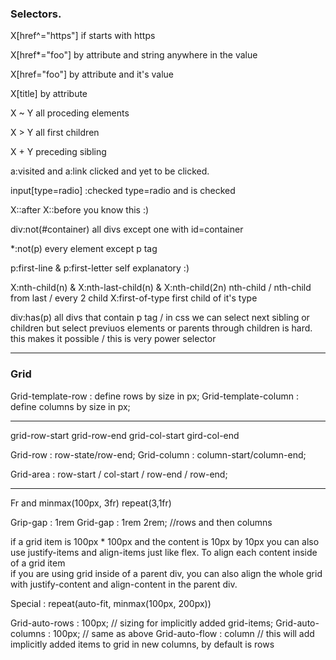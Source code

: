 ### Selectors.

X[href^="https"] if starts with https 

X[href*="foo"] by attribute and string anywhere in the value 

X[href="foo"] by attribute and it's value 

X[title] by attribute 

X ~ Y all proceding elements 

X > Y all first children 

X + Y preceding sibling 

a:visited and a:link clicked and yet to be clicked. 

input[type=radio] :checked type=radio and is checked 

X::after X::before you know this :) 

div:not(#container) all divs except one with id=container 

*:not(p) every element except p tag 

p:first-line & p:first-letter self explanatory :) 

X:nth-child(n) & X:nth-last-child(n) & X:nth-child(2n) nth-child / nth-child from last / every 2 child X:first-of-type first child of it's type 

div:has(p) all divs that contain p tag / in css we can select next sibling or children but select previuos elements or parents through children is hard. this makes it possible / this is very power selector

---
### Grid

Grid-template-row : define rows by size in px;
Grid-template-column : define columns by size in px;

---

grid-row-start
grid-row-end
grid-col-start
gird-col-end

Grid-row : row-state/row-end;
Grid-column : column-start/column-end;

Grid-area : row-start / col-start / row-end / row-end;

---

Fr and minmax(100px, 3fr)
repeat(3,1fr)

Grip-gap : 1rem
Grid-gap : 1rem 2rem; //rows and then columns  
  
if a grid item is 100px * 100px and the content is 10px by 10px you can also use justify-items and align-items just like flex. To align each content inside of a grid item  
if you are using grid inside of a parent div, you can also align the whole grid with justify-content and align-content in the parent div.

Special : repeat(auto-fit, minmax(100px, 200px))

Grid-auto-rows : 100px; // sizing for implicitly added grid-items;
Grid-auto-columns : 100px; // same as above
Grid-auto-flow : column // this will add implicitly added items to grid in new columns, by default is rows


